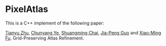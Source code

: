 # PixelAtlas

This is a C++ implement of the following paper:

[Tianyu Zhu](https://Mizuki7fan.github.io), [Chunyang Ye](https://chunyangye.github.io), [Shuangming Chai](https://https://kfckfckf.github.io), [Jia-Peng Guo](https://github.com/mangoleaves) and [Xiao-Ming Fu](http://staff.ustc.edu.cn/~fuxm).
Grid-Preserving Atlas Refinement.